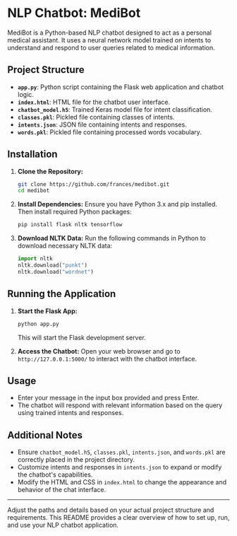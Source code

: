 # NLP Chatbot: MediBot

MediBot is a Python-based NLP chatbot designed to act as a personal medical assistant. It uses a neural network model trained on intents to understand and respond to user queries related to medical information.

## Project Structure

- **`app.py`**: Python script containing the Flask web application and chatbot logic.
- **`index.html`**: HTML file for the chatbot user interface.
- **`chatbot_model.h5`**: Trained Keras model file for intent classification.
- **`classes.pkl`**: Pickled file containing classes of intents.
- **`intents.json`**: JSON file containing intents and responses.
- **`words.pkl`**: Pickled file containing processed words vocabulary.

## Installation

1. **Clone the Repository:**

   ```bash
   git clone https://github.com/frances/medibot.git
   cd medibot
   ```

2. **Install Dependencies:**
   Ensure you have Python 3.x and pip installed. Then install required Python packages:

   ```bash
   pip install flask nltk tensorflow
   ```

3. **Download NLTK Data:**
   Run the following commands in Python to download necessary NLTK data:
   ```python
   import nltk
   nltk.download("punkt")
   nltk.download("wordnet")
   ```

## Running the Application

1. **Start the Flask App:**

   ```bash
   python app.py
   ```

   This will start the Flask development server.

2. **Access the Chatbot:**
   Open your web browser and go to `http://127.0.0.1:5000/` to interact with the chatbot interface.

## Usage

- Enter your message in the input box provided and press Enter.
- The chatbot will respond with relevant information based on the query using trained intents and responses.

## Additional Notes

- Ensure `chatbot_model.h5`, `classes.pkl`, `intents.json`, and `words.pkl` are correctly placed in the project directory.
- Customize intents and responses in `intents.json` to expand or modify the chatbot's capabilities.
- Modify the HTML and CSS in `index.html` to change the appearance and behavior of the chat interface.

---

Adjust the paths and details based on your actual project structure and requirements. This README provides a clear overview of how to set up, run, and use your NLP chatbot application.
